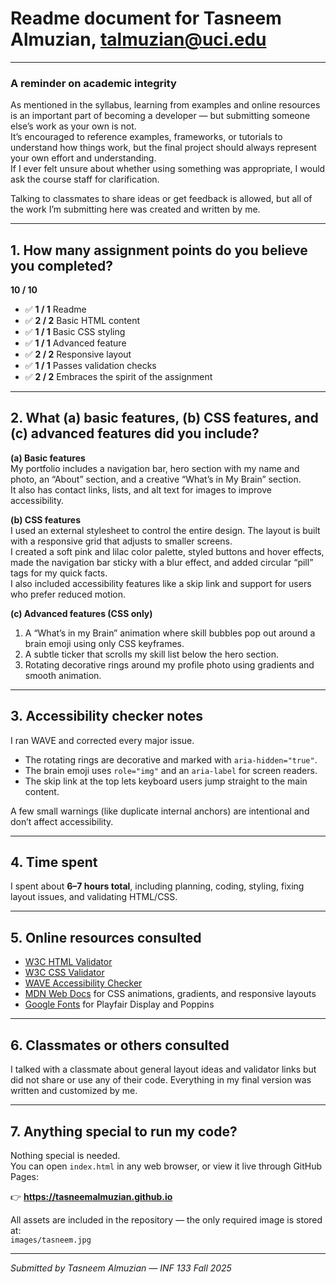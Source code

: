 # Readme document for Tasneem Almuzian, talmuzian@uci.edu

---

### A reminder on academic integrity
As mentioned in the syllabus, learning from examples and online resources is an important part of becoming a developer — but submitting someone else’s work as your own is not.  
It’s encouraged to reference examples, frameworks, or tutorials to understand how things work, but the final project should always represent your own effort and understanding.  
If I ever felt unsure about whether using something was appropriate, I would ask the course staff for clarification.

Talking to classmates to share ideas or get feedback is allowed, but all of the work I’m submitting here was created and written by me.

---

## 1. How many assignment points do you believe you completed?

**10 / 10**

- ✅ **1 / 1** Readme  
- ✅ **2 / 2** Basic HTML content  
- ✅ **1 / 1** Basic CSS styling  
- ✅ **1 / 1** Advanced feature  
- ✅ **2 / 2** Responsive layout  
- ✅ **1 / 1** Passes validation checks  
- ✅ **2 / 2** Embraces the spirit of the assignment  

---

## 2. What (a) basic features, (b) CSS features, and (c) advanced features did you include?

**(a) Basic features**  
My portfolio includes a navigation bar, hero section with my name and photo, an “About” section, and a creative “What’s in My Brain” section.  
It also has contact links, lists, and alt text for images to improve accessibility.

**(b) CSS features**  
I used an external stylesheet to control the entire design. The layout is built with a responsive grid that adjusts to smaller screens.  
I created a soft pink and lilac color palette, styled buttons and hover effects, made the navigation bar sticky with a blur effect, and added circular “pill” tags for my quick facts.  
I also included accessibility features like a skip link and support for users who prefer reduced motion.

**(c) Advanced features (CSS only)**  
1. A “What’s in my Brain” animation where skill bubbles pop out around a brain emoji using only CSS keyframes.  
2. A subtle ticker that scrolls my skill list below the hero section.  
3. Rotating decorative rings around my profile photo using gradients and smooth animation.  

---

## 3. Accessibility checker notes

I ran WAVE and corrected every major issue.  
- The rotating rings are decorative and marked with `aria-hidden="true"`.  
- The brain emoji uses `role="img"` and an `aria-label` for screen readers.  
- The skip link at the top lets keyboard users jump straight to the main content.  

A few small warnings (like duplicate internal anchors) are intentional and don’t affect accessibility.

---

## 4. Time spent

I spent about **6–7 hours total**, including planning, coding, styling, fixing layout issues, and validating HTML/CSS.

---

## 5. Online resources consulted

- [W3C HTML Validator](https://validator.w3.org/check?uri=referer)  
- [W3C CSS Validator](https://jigsaw.w3.org/css-validator/validator)  
- [WAVE Accessibility Checker](https://wave.webaim.org/)  
- [MDN Web Docs](https://developer.mozilla.org/) for CSS animations, gradients, and responsive layouts  
- [Google Fonts](https://fonts.google.com/) for Playfair Display and Poppins  

---

## 6. Classmates or others consulted

I talked with a classmate about general layout ideas and validator links but did not share or use any of their code. Everything in my final version was written and customized by me.

---

## 7. Anything special to run my code?

Nothing special is needed.  
You can open `index.html` in any web browser, or view it live through GitHub Pages:

👉 **https://tasneemalmuzian.github.io**

All assets are included in the repository — the only required image is stored at:  
`images/tasneem.jpg`

---

*Submitted by Tasneem Almuzian — INF 133 Fall 2025*
